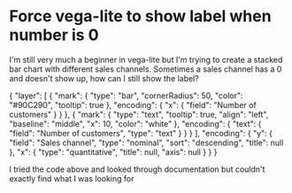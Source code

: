 
# Force vega-lite to show label when number is 0

I'm still very much a beginner in vega-lite but I'm trying to create a stacked bar chart with different sales channels. Sometimes a sales channel has a 0 and doesn't show up, how can I still show the label?

{
  "layer": [
    {
      "mark": {
        "type": "bar",
        "cornerRadius": 50,
        "color": "#90C290",
        "tooltip": true
      },
      "encoding": {
        "x": {
          "field": "Number of customers"
        }
      }
    },
    {
      "mark": {
        "type": "text",
        "tooltip": true,
        "align": "left",
        "baseline": "middle",
        "x": 10,
        "color": "white"
      },
      "encoding": {
        "text": {
          "field": "Number of customers",
          "type": "text"
        }
      }
    }
  ],
  "encoding": {
    "y": {
      "field": "Sales channel",
      "type": "nominal",
      "sort": "descending",
      "title": null
    },
    "x": {
      "type": "quantitative",
      "title": null,
      "axis": null
    }
  }
}

I tried the code above and looked through documentation but couldn't exactly find what I was looking for

        